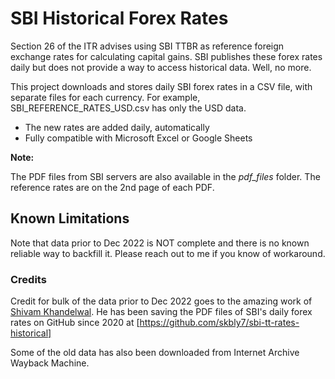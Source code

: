 # SBI Historical Forex Rates

Section 26 of the ITR advises using SBI TTBR as reference foreign exchange rates for calculating capital gains. SBI publishes these forex rates daily but does not provide a way to access  historical data. Well, no more.


This project downloads and stores daily SBI forex rates in a CSV file, with separate files for each currency. For example, SBI_REFERENCE_RATES_USD.csv has only the USD data.

- The new rates are added daily, automatically
- Fully compatible with Microsoft Excel or Google Sheets

**Note:**

The PDF files from SBI servers are also available in the *pdf_files* folder. The reference rates are on the 2nd page of each PDF.

## Known Limitations

Note that data prior to Dec 2022 is NOT complete and there is no known reliable way to backfill it. Please reach out to me if you know of workaround.

### Credits

Credit for bulk of the data prior to Dec 2022 goes to the amazing work of [Shivam Khandelwal](https://github.com/skbly7). He has been saving the PDF files of SBI's daily forex rates on GitHub since 2020 at [https://github.com/skbly7/sbi-tt-rates-historical]

Some of the old data has also been downloaded from Internet Archive Wayback Machine.